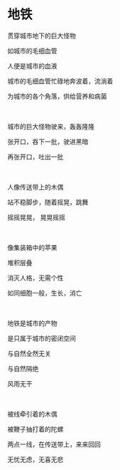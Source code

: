# 地铁

贯穿城市地下的巨大怪物

如城市的毛细血管

人便是城市的血液

城市的毛细血管忙碌地奔波着，流淌着

为城市的各个角落，供给营养和病菌

　

城市的巨大怪物驶来，轰轰隆隆

张开口，吞下一批，驶进黑暗

再张开口，吐出一批

　

人像传送带上的木偶

站不稳脚步，随着摇晃，跳舞

摇摇晃晃， 晃晃摇摇

　

像集装箱中的苹果

堆积层叠

消灭人格，无需个性

如同细胞一般，生长，消亡

　

地铁是城市的产物

是只属于城市的密闭空间

与自然全然无关

与自然隔绝

风雨无干

　

被线牵引着的木偶

被鞭子抽打着的陀螺

两点一线，在传送带上，来来回回

无忧无虑，无喜无悲
